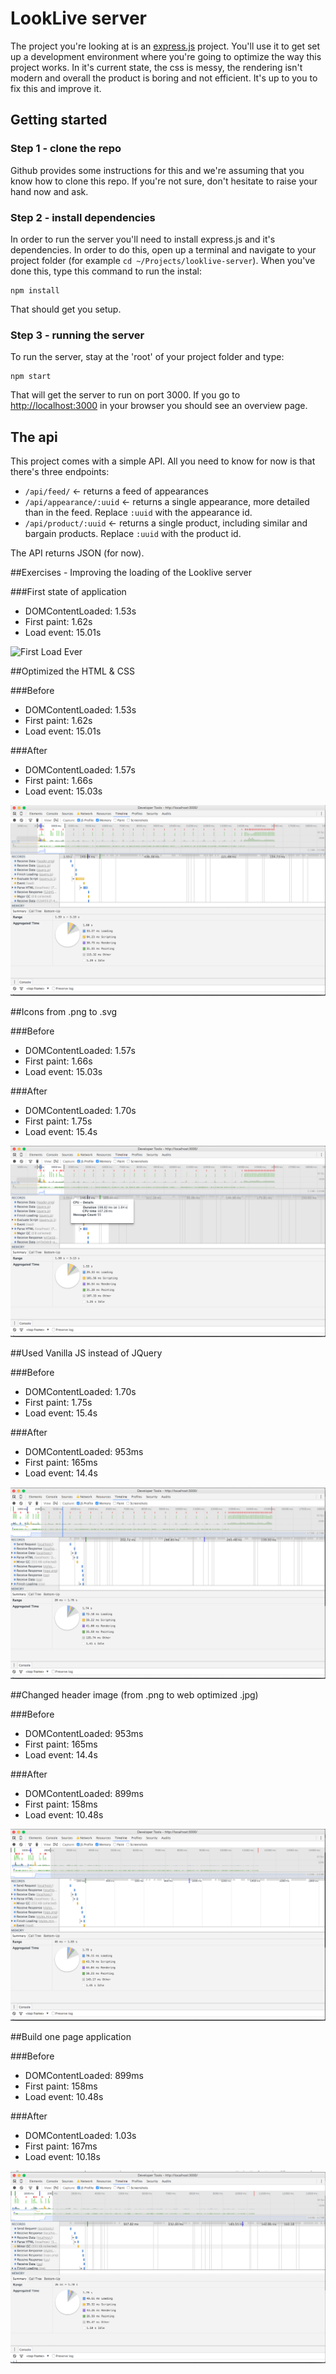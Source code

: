 # LookLive server

The project you're looking at is an [express.js](http://expressjs.com) project. You'll use it to get set up a development environment where you're
going to optimize the way this project works. In it's current state, the css is messy, the rendering isn't modern and
overall the product is boring and not efficient. It's up to you to fix this and improve it.

## Getting started

### Step 1 - clone the repo
Github provides some instructions for this and we're assuming that you know how to clone this repo. If you're not sure,
don't hesitate to raise your hand now and ask.

### Step 2 - install dependencies
In order to run the server you'll need to install express.js and it's dependencies. In order to do this, open up a 
terminal and navigate to your project folder (for example `cd ~/Projects/looklive-server`). When you've done this, type
this command to run the instal:

```
npm install
```

That should get you setup.

### Step 3 - running the server
To run the server, stay at the 'root' of your project folder and type:

```
npm start
```

That will get the server to run on port 3000. If you go to [http://localhost:3000](http://localhost:3000) in your browser
you should see an overview page.

## The api

This project comes with a simple API. All you need to know for now is that there's three endpoints:

* `/api/feed/` <- returns a feed of appearances
* `/api/appearance/:uuid` <- returns a single appearance, more detailed than in the feed. Replace `:uuid` with the 
appearance id.
* `/api/product/:uuid` <- returns a single product, including similar and bargain products. Replace `:uuid` with the 
product id.

The API returns JSON (for now).

##Exercises - Improving the loading of the Looklive server

###First state of application
- DOMContentLoaded: 1.53s
- First paint: 1.62s
- Load event: 15.01s

![First Load Ever](http://github.com/tijsluitse/looklive-server/first-load-ever.png)

##Optimized the HTML & CSS 

###Before
- DOMContentLoaded: 1.53s
- First paint: 1.62s
- Load event: 15.01s

###After 
- DOMContentLoaded: 1.57s
- First paint: 1.66s
- Load event: 15.03s

![First Load Ever](images/html-css-optimized.png)

##Icons from .png to .svg 

###Before 
- DOMContentLoaded: 1.57s
- First paint: 1.66s
- Load event: 15.03s

###After 
- DOMContentLoaded: 1.70s
- First paint: 1.75s
- Load event: 15.4s

![First Load Ever](images/png-to-svg.png)

##Used Vanilla JS instead of JQuery

###Before 
- DOMContentLoaded: 1.70s
- First paint: 1.75s
- Load event: 15.4s

###After 
- DOMContentLoaded: 953ms
- First paint: 165ms
- Load event: 14.4s

![First Load Ever](images/vanilla-js.png)

##Changed header image (from .png to web optimized .jpg)

###Before 
- DOMContentLoaded: 953ms
- First paint: 165ms
- Load event: 14.4s

###After 
- DOMContentLoaded: 899ms
- First paint: 158ms
- Load event: 10.48s

![First Load Ever](images/header-image.png)

##Build one page application

###Before 
- DOMContentLoaded: 899ms
- First paint: 158ms
- Load event: 10.48s

###After 
- DOMContentLoaded: 1.03s
- First paint: 167ms
- Load event: 10.18s

![First Load Ever](images/single-page.png)


